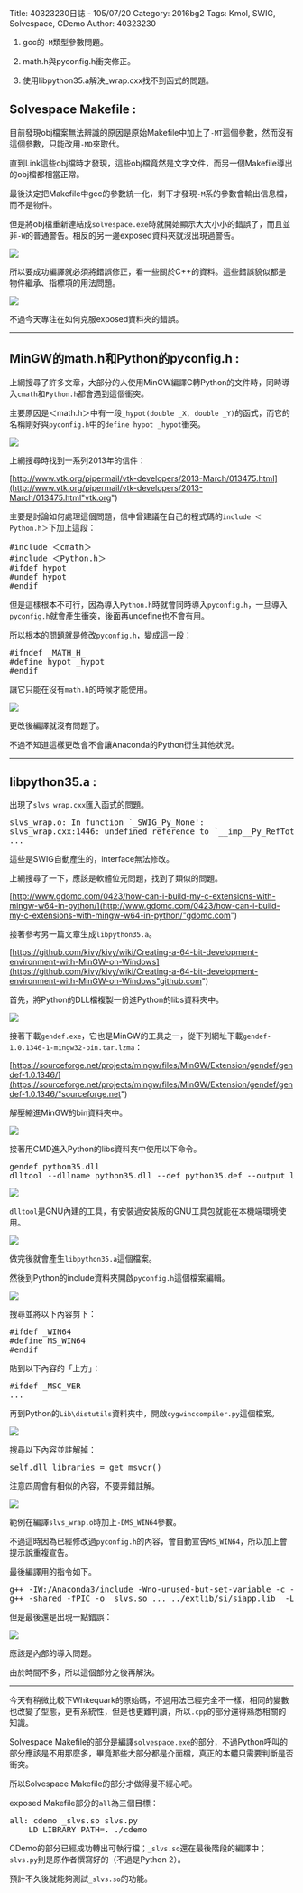 Title: 40323230日誌 - 105/07/20
Category: 2016bg2
Tags: Kmol, SWIG, Solvespace, CDemo
Author: 40323230


1. gcc的`-M`類型參數問題。

2. math.h與pyconfig.h衝突修正。

3. 使用libpython35.a解決_wrap.cxx找不到函式的問題。

<!-- PELICAN_END_SUMMARY -->

<h2>Solvespace Makefile :</h2>

目前發現obj檔案無法辨識的原因是原始Makefile中加上了`-MT`這個參數，然而沒有這個參數，只能改用`-MD`來取代。

直到Link這些obj檔時才發現，這些obj檔竟然是文字文件，而另一個Makefile導出的obj檔都相當正常。

最後決定把Makefile中gcc的參數統一化，剩下才發現`-M`系的參數會輸出信息檔，而不是物件。

但是將obj檔重新連結成`solvespace.exe`時就開始顯示大大小小的錯誤了，而且並非`-W`的普通警告。相反的另一邊exposed資料夾就沒出現過警告。

<img src="http://i.imgur.com/fnQrcS8.jpg" >

所以要成功編譯就必須將錯誤修正，看一些關於C++的資料。這些錯誤貌似都是物件繼承、指標項的用法問題。

<img src="http://i.imgur.com/2dtnGX0.jpg" >

不過今天專注在如何克服exposed資料夾的錯誤。

<hr>

<h2>MinGW的math.h和Python的pyconfig.h :</h2>

上網搜尋了許多文章，大部分的人使用MinGW編譯C轉Python的文件時，同時導入`cmath`和`Python.h`都會遇到這個衝突。

主要原因是＜math.h＞中有一段`_hypot(double _X, double _Y)`的函式，而它的名稱剛好與`pyconfig.h`中的`define hypot _hypot`衝突。

<img src="http://i.imgur.com/xdCKbBE.jpg" >

上網搜尋時找到一系列2013年的信件：

[http://www.vtk.org/pipermail/vtk-developers/2013-March/013475.html](http://www.vtk.org/pipermail/vtk-developers/2013-March/013475.html"vtk.org")

主要是討論如何處理這個問題，信中曾建議在自己的程式碼的`include ＜Python.h＞`下加上這段：

<pre class="brush: c">
#include ＜cmath＞
#include ＜Python.h＞
#ifdef hypot
#undef hypot
#endif
</pre>

但是這樣根本不可行，因為導入`Python.h`時就會同時導入`pyconfig.h`，一旦導入`pyconfig.h`就會產生衝突，後面再undefine也不會有用。

所以根本的問題就是修改`pyconfig.h`，變成這一段：

<pre class="brush: c">
#ifndef _MATH_H_
#define hypot _hypot
#endif
</pre>

讓它只能在沒有`math.h`的時候才能使用。

<img src="http://i.imgur.com/4OWuZG1.jpg" >

更改後編譯就沒有問題了。

不過不知道這樣更改會不會讓Anaconda的Python衍生其他狀況。

<hr>

<h2>libpython35.a :</h2>

出現了`slvs_wrap.cxx`匯入函式的問題。

<pre class="brush: c">
slvs_wrap.o: In function `_SWIG_Py_None':
slvs_wrap.cxx:1446: undefined reference to `__imp__Py_RefTotal'
...
</pre>

這些是SWIG自動產生的，interface無法修改。

上網搜尋了一下，應該是軟體位元問題，找到了類似的問題。

[http://www.gdomc.com/0423/how-can-i-build-my-c-extensions-with-mingw-w64-in-python/](http://www.gdomc.com/0423/how-can-i-build-my-c-extensions-with-mingw-w64-in-python/"gdomc.com")

接著參考另一篇文章生成`libpython35.a`。

[https://github.com/kivy/kivy/wiki/Creating-a-64-bit-development-environment-with-MinGW-on-Windows](https://github.com/kivy/kivy/wiki/Creating-a-64-bit-development-environment-with-MinGW-on-Windows"github.com")

首先，將Python的DLL檔複製一份進Python的libs資料夾中。

<img src="http://i.imgur.com/6CGP2VW.jpg" >

接著下載`gendef.exe`，它也是MinGW的工具之一，從下列網址下載`gendef-1.0.1346-1-mingw32-bin.tar.lzma`：

[https://sourceforge.net/projects/mingw/files/MinGW/Extension/gendef/gendef-1.0.1346/](https://sourceforge.net/projects/mingw/files/MinGW/Extension/gendef/gendef-1.0.1346/"sourceforge.net")

解壓縮進MinGW的bin資料夾中。

<img src="http://i.imgur.com/CsH45V5.jpg" >

接著用CMD進入Python的libs資料夾中使用以下命令。

<pre class="brush: c">
gendef python35.dll
dlltool --dllname python35.dll --def python35.def --output libpython35.a
</pre>

<img src="http://i.imgur.com/nMybQmX.jpg" >

`dlltool`是GNU內建的工具，有安裝過安裝版的GNU工具包就能在本機端環境使用。

<img src="http://i.imgur.com/wAdo8A1.jpg" >

做完後就會產生`libpython35.a`這個檔案。

然後到Python的include資料夾開啟`pyconfig.h`這個檔案編輯。

<img src="http://i.imgur.com/oSfNLI9.jpg" >

搜尋並將以下內容剪下：

<pre class="brush: c">
#ifdef _WIN64
#define MS_WIN64
#endif
</pre>

貼到以下內容的「上方」：

<pre class="brush: c">
#ifdef _MSC_VER
...
</pre>

再到Python的`Lib\distutils`資料夾中，開啟`cygwinccompiler.py`這個檔案。

<img src="http://i.imgur.com/XwvABHb.jpg" >

搜尋以下內容並註解掉：

<pre class="brush: c">
self.dll_libraries = get_msvcr()
</pre>

注意四周會有相似的內容，不要弄錯註解。

<img src="http://i.imgur.com/xfY1FU0.jpg" >

範例在編譯`slvs_wrap.o`時加上`-DMS_WIN64`參數。

不過這時因為已經修改過`pyconfig.h`的內容，會自動宣告`MS_WIN64`，所以加上會提示說重複宣告。

最後編譯用的指令如下。

<pre class="brush: c">
g++ -IW:/Anaconda3/include -Wno-unused-but-set-variable -c -o ../obj/slvs_wrap.o slvs_wrap.cxx
g++ -shared -fPIC -o _slvs.so ... ../extlib/si/siapp.lib  -LW:/Anaconda3/libs -lPython35
</pre>

但是最後還是出現一點錯誤：

<img src="http://i.imgur.com/Ie05RYb.jpg" >

應該是內部的導入問題。

由於時間不多，所以這個部分之後再解決。

<hr>

今天有稍微比較下Whitequark的原始碼，不過用法已經完全不一樣，相同的變數也改變了型態，更有系統性，但是也更難判讀，所以`.cpp`的部分還得熟悉相關的知識。

Solvespace Makefile的部分是編譯`solvespace.exe`的部分，不過Python呼叫的部分應該是不用那麼多，畢竟那些大部分都是介面檔，真正的本體只需要判斷是否衝突。

所以Solvespace Makefile的部分才做得漫不經心吧。

exposed Makefile部分的`all`為三個目標：

<pre class="brush: c">
all: cdemo _slvs.so slvs.py
	LD_LIBRARY_PATH=. ./cdemo
</pre>

CDemo的部分已經成功轉出可執行檔；`_slvs.so`還在最後階段的編譯中；`slvs.py`則是原作者撰寫好的（不過是Python 2）。

 預計不久後就能夠測試`_slvs.so`的功能。